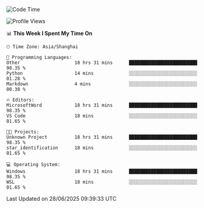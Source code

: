 <!--START_SECTION:waka-->
![Code Time](http://img.shields.io/badge/Code%20Time-3%2C022%20hrs%202%20mins-blue)

![Profile Views](http://img.shields.io/badge/Profile%20Views-0-blue)

📊 **This Week I Spent My Time On** 

```text
🕑︎ Time Zone: Asia/Shanghai

💬 Programming Languages: 
Other                    18 hrs 31 mins      █████████████████████████   98.35 % 
Python                   14 mins             ░░░░░░░░░░░░░░░░░░░░░░░░░   01.28 % 
Markdown                 4 mins              ░░░░░░░░░░░░░░░░░░░░░░░░░   00.38 % 

🔥 Editors: 
MicrosoftWord            18 hrs 31 mins      █████████████████████████   98.35 % 
VS Code                  18 mins             ░░░░░░░░░░░░░░░░░░░░░░░░░   01.65 % 

🐱‍💻 Projects: 
Unknown Project          18 hrs 31 mins      █████████████████████████   98.35 % 
star_identification      18 mins             ░░░░░░░░░░░░░░░░░░░░░░░░░   01.65 % 

💻 Operating System: 
Windows                  18 hrs 31 mins      █████████████████████████   98.35 % 
WSL                      18 mins             ░░░░░░░░░░░░░░░░░░░░░░░░░   01.65 % 
```


 Last Updated on 28/06/2025 09:39:33 UTC
<!--END_SECTION:waka-->